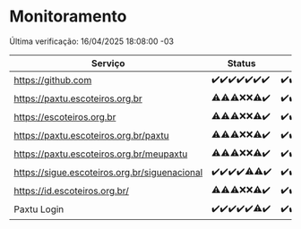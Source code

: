 # Monitoramento

Última verificação: 16/04/2025 18:08:00 -03

|Serviço|Status|Últimas 24h|
|---|---|---|
|https://github.com|<span title="2025-04-09: OK=23">✔️</span><span title="2025-04-10: OK=23">✔️</span><span title="2025-04-11: OK=23">✔️</span><span title="2025-04-12: OK=23">✔️</span><span title="2025-04-13: OK=21">✔️</span><span title="2025-04-14: OK=23">✔️</span><span title="2025-04-15: OK=20">✔️</span>|<span title="15/04/2025 18:08:00 -03 : 200">✔️</span><span title="15/04/2025 19:08:00 -03 : 200">✔️</span><span title="15/04/2025 20:08:00 -03 : 200">✔️</span><span title="15/04/2025 21:45:00 -03 : 200">✔️</span><span title="15/04/2025 23:22:00 -03 : 200">✔️</span><span title="16/04/2025 00:29:00 -03 : 200">✔️</span><span title="16/04/2025 01:11:00 -03 : 200">✔️</span><span title="16/04/2025 02:10:00 -03 : 200">✔️</span><span title="16/04/2025 03:13:00 -03 : 200">✔️</span><span title="16/04/2025 04:09:00 -03 : 200">✔️</span><span title="16/04/2025 05:13:00 -03 : 200">✔️</span><span title="16/04/2025 06:10:00 -03 : 200">✔️</span><span title="16/04/2025 07:10:00 -03 : 200">✔️</span><span title="16/04/2025 08:07:00 -03 : 200">✔️</span><span title="16/04/2025 09:17:00 -03 : 200">✔️</span><span title="16/04/2025 10:21:00 -03 : 200">✔️</span><span title="16/04/2025 11:09:00 -03 : 200">✔️</span><span title="16/04/2025 12:09:00 -03 : 200">✔️</span><span title="16/04/2025 13:11:00 -03 : 200">✔️</span><span title="16/04/2025 14:08:00 -03 : 200">✔️</span><span title="16/04/2025 15:12:00 -03 : 200">✔️</span><span title="16/04/2025 16:07:00 -03 : 200">✔️</span><span title="16/04/2025 17:10:00 -03 : 200">✔️</span><span title="16/04/2025 18:08:00 -03 : 200">✔️</span>|
|https://paxtu.escoteiros.org.br|<span title="2025-04-09: OK=15, Falhas=8">⚠️</span><span title="2025-04-10: OK=19, Falhas=4">⚠️</span><span title="2025-04-11: OK=17, Falhas=6">⚠️</span><span title="2025-04-12: Falhas=23">❌</span><span title="2025-04-13: Falhas=21">❌</span><span title="2025-04-14: OK=4, Falhas=19">⚠️</span><span title="2025-04-15: OK=20">✔️</span>|<span title="15/04/2025 18:08:00 -03 : 200">✔️</span><span title="15/04/2025 19:08:00 -03 : 200">✔️</span><span title="15/04/2025 20:08:00 -03 : 200">✔️</span><span title="15/04/2025 21:45:00 -03 : 200">✔️</span><span title="15/04/2025 23:22:00 -03 : 200">✔️</span><span title="16/04/2025 00:29:00 -03 : 200">✔️</span><span title="16/04/2025 01:11:00 -03 : 200">✔️</span><span title="16/04/2025 02:10:00 -03 : 200">✔️</span><span title="16/04/2025 03:13:00 -03 : 200">✔️</span><span title="16/04/2025 04:09:00 -03 : 200">✔️</span><span title="16/04/2025 05:13:00 -03 : 200">✔️</span><span title="16/04/2025 06:10:00 -03 : 200">✔️</span><span title="16/04/2025 07:10:00 -03 : 200">✔️</span><span title="16/04/2025 08:07:00 -03 : 200">✔️</span><span title="16/04/2025 09:17:00 -03 : 200">✔️</span><span title="16/04/2025 10:21:00 -03 : 200">✔️</span><span title="16/04/2025 11:09:00 -03 : 200">✔️</span><span title="16/04/2025 12:09:00 -03 : 200">✔️</span><span title="16/04/2025 13:11:00 -03 : 200">✔️</span><span title="16/04/2025 14:08:00 -03 : 200">✔️</span><span title="16/04/2025 15:12:00 -03 : 200">✔️</span><span title="16/04/2025 16:07:00 -03 : 200">✔️</span><span title="16/04/2025 17:10:00 -03 : 200">✔️</span><span title="16/04/2025 18:08:00 -03 : 200">✔️</span>|
|https://escoteiros.org.br|<span title="2025-04-09: OK=6, Falhas=17">⚠️</span><span title="2025-04-10: OK=15, Falhas=8">⚠️</span><span title="2025-04-11: OK=17, Falhas=6">⚠️</span><span title="2025-04-12: Falhas=23">❌</span><span title="2025-04-13: Falhas=21">❌</span><span title="2025-04-14: OK=3, Falhas=20">⚠️</span><span title="2025-04-15: OK=20">✔️</span>|<span title="15/04/2025 18:08:00 -03 : 200">✔️</span><span title="15/04/2025 19:08:00 -03 : 200">✔️</span><span title="15/04/2025 20:08:00 -03 : 200">✔️</span><span title="15/04/2025 21:45:00 -03 : 200">✔️</span><span title="15/04/2025 23:22:00 -03 : 200">✔️</span><span title="16/04/2025 00:29:00 -03 : 200">✔️</span><span title="16/04/2025 01:11:00 -03 : 200">✔️</span><span title="16/04/2025 02:10:00 -03 : 200">✔️</span><span title="16/04/2025 03:13:00 -03 : 200">✔️</span><span title="16/04/2025 04:09:00 -03 : 200">✔️</span><span title="16/04/2025 05:13:00 -03 : 200">✔️</span><span title="16/04/2025 06:10:00 -03 : 200">✔️</span><span title="16/04/2025 07:10:00 -03 : 200">✔️</span><span title="16/04/2025 08:07:00 -03 : 0">❌</span><span title="16/04/2025 09:17:00 -03 : 200">✔️</span><span title="16/04/2025 10:21:00 -03 : 200">✔️</span><span title="16/04/2025 11:09:00 -03 : 200">✔️</span><span title="16/04/2025 12:09:00 -03 : 200">✔️</span><span title="16/04/2025 13:11:00 -03 : 200">✔️</span><span title="16/04/2025 14:08:00 -03 : 200">✔️</span><span title="16/04/2025 15:12:00 -03 : 200">✔️</span><span title="16/04/2025 16:07:00 -03 : 200">✔️</span><span title="16/04/2025 17:10:00 -03 : 200">✔️</span><span title="16/04/2025 18:08:00 -03 : 200">✔️</span>|
|https://paxtu.escoteiros.org.br/paxtu|<span title="2025-04-09: OK=6, Falhas=17">⚠️</span><span title="2025-04-10: OK=18, Falhas=5">⚠️</span><span title="2025-04-11: OK=18, Falhas=5">⚠️</span><span title="2025-04-12: Falhas=23">❌</span><span title="2025-04-13: Falhas=21">❌</span><span title="2025-04-14: OK=7, Falhas=16">⚠️</span><span title="2025-04-15: OK=20">✔️</span>|<span title="15/04/2025 18:08:00 -03 : 200">✔️</span><span title="15/04/2025 19:08:00 -03 : 200">✔️</span><span title="15/04/2025 20:08:00 -03 : 200">✔️</span><span title="15/04/2025 21:45:00 -03 : 200">✔️</span><span title="15/04/2025 23:22:00 -03 : 200">✔️</span><span title="16/04/2025 00:29:00 -03 : 200">✔️</span><span title="16/04/2025 01:11:00 -03 : 200">✔️</span><span title="16/04/2025 02:10:00 -03 : 200">✔️</span><span title="16/04/2025 03:13:00 -03 : 200">✔️</span><span title="16/04/2025 04:09:00 -03 : 200">✔️</span><span title="16/04/2025 05:13:00 -03 : 200">✔️</span><span title="16/04/2025 06:10:00 -03 : 200">✔️</span><span title="16/04/2025 07:10:00 -03 : 200">✔️</span><span title="16/04/2025 08:07:00 -03 : 200">✔️</span><span title="16/04/2025 09:17:00 -03 : 200">✔️</span><span title="16/04/2025 10:21:00 -03 : 200">✔️</span><span title="16/04/2025 11:09:00 -03 : 200">✔️</span><span title="16/04/2025 12:09:00 -03 : 200">✔️</span><span title="16/04/2025 13:11:00 -03 : 200">✔️</span><span title="16/04/2025 14:08:00 -03 : 200">✔️</span><span title="16/04/2025 15:12:00 -03 : 200">✔️</span><span title="16/04/2025 16:07:00 -03 : 200">✔️</span><span title="16/04/2025 17:10:00 -03 : 200">✔️</span><span title="16/04/2025 18:08:00 -03 : 200">✔️</span>|
|https://paxtu.escoteiros.org.br/meupaxtu|<span title="2025-04-09: OK=7, Falhas=16">⚠️</span><span title="2025-04-10: OK=15, Falhas=8">⚠️</span><span title="2025-04-11: OK=17, Falhas=6">⚠️</span><span title="2025-04-12: Falhas=23">❌</span><span title="2025-04-13: Falhas=21">❌</span><span title="2025-04-14: OK=5, Falhas=18">⚠️</span><span title="2025-04-15: OK=20">✔️</span>|<span title="15/04/2025 18:08:00 -03 : 200">✔️</span><span title="15/04/2025 19:08:00 -03 : 200">✔️</span><span title="15/04/2025 20:08:00 -03 : 200">✔️</span><span title="15/04/2025 21:45:00 -03 : 200">✔️</span><span title="15/04/2025 23:22:00 -03 : 200">✔️</span><span title="16/04/2025 00:29:00 -03 : 200">✔️</span><span title="16/04/2025 01:11:00 -03 : 200">✔️</span><span title="16/04/2025 02:10:00 -03 : 200">✔️</span><span title="16/04/2025 03:13:00 -03 : 200">✔️</span><span title="16/04/2025 04:09:00 -03 : 200">✔️</span><span title="16/04/2025 05:13:00 -03 : 200">✔️</span><span title="16/04/2025 06:10:00 -03 : 200">✔️</span><span title="16/04/2025 07:10:00 -03 : 200">✔️</span><span title="16/04/2025 08:07:00 -03 : 200">✔️</span><span title="16/04/2025 09:17:00 -03 : 200">✔️</span><span title="16/04/2025 10:21:00 -03 : 200">✔️</span><span title="16/04/2025 11:09:00 -03 : 200">✔️</span><span title="16/04/2025 12:10:00 -03 : 200">✔️</span><span title="16/04/2025 13:11:00 -03 : 200">✔️</span><span title="16/04/2025 14:08:00 -03 : 200">✔️</span><span title="16/04/2025 15:12:00 -03 : 200">✔️</span><span title="16/04/2025 16:07:00 -03 : 200">✔️</span><span title="16/04/2025 17:10:00 -03 : 200">✔️</span><span title="16/04/2025 18:08:00 -03 : 200">✔️</span>|
|https://sigue.escoteiros.org.br/siguenacional|<span title="2025-04-09: OK=23">✔️</span><span title="2025-04-10: OK=23">✔️</span><span title="2025-04-11: OK=23">✔️</span><span title="2025-04-12: OK=23">✔️</span><span title="2025-04-13: OK=20, Falhas=1">⚠️</span><span title="2025-04-14: OK=22, Falhas=1">⚠️</span><span title="2025-04-15: OK=20">✔️</span>|<span title="15/04/2025 18:08:00 -03 : 200">✔️</span><span title="15/04/2025 19:08:00 -03 : 200">✔️</span><span title="15/04/2025 20:08:00 -03 : 200">✔️</span><span title="15/04/2025 21:45:00 -03 : 200">✔️</span><span title="15/04/2025 23:22:00 -03 : 200">✔️</span><span title="16/04/2025 00:29:00 -03 : 200">✔️</span><span title="16/04/2025 01:11:00 -03 : 200">✔️</span><span title="16/04/2025 02:10:00 -03 : 200">✔️</span><span title="16/04/2025 03:13:00 -03 : 200">✔️</span><span title="16/04/2025 04:09:00 -03 : 200">✔️</span><span title="16/04/2025 05:13:00 -03 : 200">✔️</span><span title="16/04/2025 06:10:00 -03 : 200">✔️</span><span title="16/04/2025 07:10:00 -03 : 200">✔️</span><span title="16/04/2025 08:07:00 -03 : 200">✔️</span><span title="16/04/2025 09:17:00 -03 : 200">✔️</span><span title="16/04/2025 10:21:00 -03 : 200">✔️</span><span title="16/04/2025 11:09:00 -03 : 200">✔️</span><span title="16/04/2025 12:10:00 -03 : 200">✔️</span><span title="16/04/2025 13:11:00 -03 : 200">✔️</span><span title="16/04/2025 14:08:00 -03 : 200">✔️</span><span title="16/04/2025 15:12:00 -03 : 200">✔️</span><span title="16/04/2025 16:07:00 -03 : 200">✔️</span><span title="16/04/2025 17:10:00 -03 : 200">✔️</span><span title="16/04/2025 18:08:00 -03 : 200">✔️</span>|
|https://id.escoteiros.org.br/|<span title="2025-04-09: OK=11, Falhas=12">⚠️</span><span title="2025-04-10: OK=18, Falhas=5">⚠️</span><span title="2025-04-11: OK=18, Falhas=5">⚠️</span><span title="2025-04-12: Falhas=23">❌</span><span title="2025-04-13: Falhas=21">❌</span><span title="2025-04-14: OK=3, Falhas=20">⚠️</span><span title="2025-04-15: OK=20">✔️</span>|<span title="15/04/2025 18:08:00 -03 : 200">✔️</span><span title="15/04/2025 19:08:00 -03 : 200">✔️</span><span title="15/04/2025 20:08:00 -03 : 200">✔️</span><span title="15/04/2025 21:45:00 -03 : 200">✔️</span><span title="15/04/2025 23:22:00 -03 : 200">✔️</span><span title="16/04/2025 00:29:00 -03 : 200">✔️</span><span title="16/04/2025 01:11:00 -03 : 200">✔️</span><span title="16/04/2025 02:10:00 -03 : 200">✔️</span><span title="16/04/2025 03:13:00 -03 : 200">✔️</span><span title="16/04/2025 04:09:00 -03 : 200">✔️</span><span title="16/04/2025 05:13:00 -03 : 200">✔️</span><span title="16/04/2025 06:10:00 -03 : 200">✔️</span><span title="16/04/2025 07:10:00 -03 : 200">✔️</span><span title="16/04/2025 08:07:00 -03 : 200">✔️</span><span title="16/04/2025 09:17:00 -03 : 200">✔️</span><span title="16/04/2025 10:21:00 -03 : 200">✔️</span><span title="16/04/2025 11:09:00 -03 : 200">✔️</span><span title="16/04/2025 12:10:00 -03 : 200">✔️</span><span title="16/04/2025 13:11:00 -03 : 200">✔️</span><span title="16/04/2025 14:08:00 -03 : 200">✔️</span><span title="16/04/2025 15:12:00 -03 : 200">✔️</span><span title="16/04/2025 16:07:00 -03 : 200">✔️</span><span title="16/04/2025 17:10:00 -03 : 200">✔️</span><span title="16/04/2025 18:08:00 -03 : 200">✔️</span>|
|Paxtu Login|<span title="2025-04-09: OK=23">✔️</span><span title="2025-04-10: OK=23">✔️</span><span title="2025-04-11: OK=23">✔️</span><span title="2025-04-12: OK=23">✔️</span><span title="2025-04-13: OK=21">✔️</span><span title="2025-04-14: OK=22, Falhas=1">⚠️</span><span title="2025-04-15: OK=20">✔️</span>|<span title="15/04/2025 18:08:00 -03 : 200">✔️</span><span title="15/04/2025 19:08:00 -03 : 200">✔️</span><span title="15/04/2025 20:08:00 -03 : 200">✔️</span><span title="15/04/2025 21:45:00 -03 : 200">✔️</span><span title="15/04/2025 23:22:00 -03 : 200">✔️</span><span title="16/04/2025 00:29:00 -03 : 200">✔️</span><span title="16/04/2025 01:11:00 -03 : 200">✔️</span><span title="16/04/2025 02:10:00 -03 : 200">✔️</span><span title="16/04/2025 03:13:00 -03 : 200">✔️</span><span title="16/04/2025 04:09:00 -03 : 200">✔️</span><span title="16/04/2025 05:13:00 -03 : 200">✔️</span><span title="16/04/2025 06:10:00 -03 : 200">✔️</span><span title="16/04/2025 07:10:00 -03 : 200">✔️</span><span title="16/04/2025 08:07:00 -03 : 200">✔️</span><span title="16/04/2025 09:17:00 -03 : 200">✔️</span><span title="16/04/2025 10:21:00 -03 : 200">✔️</span><span title="16/04/2025 11:09:00 -03 : 200">✔️</span><span title="16/04/2025 12:10:00 -03 : 200">✔️</span><span title="16/04/2025 13:11:00 -03 : 200">✔️</span><span title="16/04/2025 14:08:00 -03 : 200">✔️</span><span title="16/04/2025 15:12:00 -03 : 200">✔️</span><span title="16/04/2025 16:07:00 -03 : 200">✔️</span><span title="16/04/2025 17:10:00 -03 : 200">✔️</span><span title="16/04/2025 18:08:00 -03 : 200">✔️</span>|
